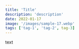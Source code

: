 ```yaml
---
title: 'Title'
description: 'description'
date: 2022-01-17
image: '/images/sample-17.webp'
tags: ['tag-1', 'tag-2', tag-3]
---
```


text
